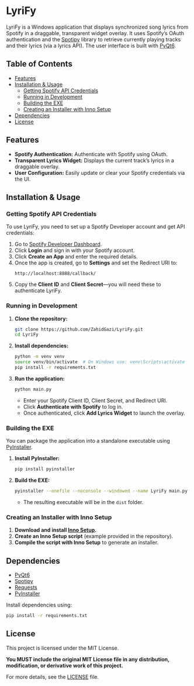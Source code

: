 # LyriFy

LyriFy is a Windows application that displays synchronized song lyrics from Spotify in a draggable, transparent widget overlay. It uses Spotify’s OAuth authentication and the [Spotipy](https://spotipy.readthedocs.io/) library to retrieve currently playing tracks and their lyrics (via a lyrics API). The user interface is built with [PyQt6](https://www.riverbankcomputing.com/software/pyqt/).

## Table of Contents

- [Features](#features)
- [Installation & Usage](#installation--usage)
  - [Getting Spotify API Credentials](#getting-spotify-api-credentials)
  - [Running in Development](#running-in-development)
  - [Building the EXE](#building-the-exe)
  - [Creating an Installer with Inno Setup](#creating-an-installer-with-inno-setup)
- [Dependencies](#dependencies)
- [License](#license)

## Features

- **Spotify Authentication:** Authenticate with Spotify using OAuth.
- **Transparent Lyrics Widget:** Displays the current track’s lyrics in a draggable overlay.
- **User Configuration:** Easily update or clear your Spotify credentials via the UI.

## Installation & Usage

### Getting Spotify API Credentials

To use LyriFy, you need to set up a Spotify Developer account and get API credentials:

1. Go to [Spotify Developer Dashboard](https://developer.spotify.com/dashboard/).
2. Click **Login** and sign in with your Spotify account.
3. Click **Create an App** and enter the required details.
4. Once the app is created, go to **Settings** and set the Redirect URI to:
   ```
   http://localhost:8888/callback/
   ```
5. Copy the **Client ID** and **Client Secret**—you will need these to authenticate LyriFy.

### Running in Development

1. **Clone the repository:**
   ```bash
   git clone https://github.com/ZahidGazi/LyriFy.git
   cd LyriFy
   ```
2. **Install dependencies:**
   ```bash
   python -m venv venv
   source venv/bin/activate  # On Windows use: venv\Scripts\activate
   pip install -r requirements.txt
   ```
3. **Run the application:**
   ```bash
   python main.py
   ```
   - Enter your Spotify Client ID, Client Secret, and Redirect URI.
   - Click **Authenticate with Spotify** to log in.
   - Once authenticated, click **Add Lyrics Widget** to launch the overlay.

### Building the EXE

You can package the application into a standalone executable using [PyInstaller](https://www.pyinstaller.org/).

1. **Install PyInstaller:**
   ```bash
   pip install pyinstaller
   ```
2. **Build the EXE:**
   ```bash
   pyinstaller --onefile --noconsole --windowed --name LyriFy main.py --icon=icon.ico
   ```
   - The resulting executable will be in the `dist` folder.

### Creating an Installer with Inno Setup

1. **Download and install [Inno Setup](http://www.jrsoftware.org/isinfo.php).**
2. **Create an Inno Setup script** (example provided in the repository).
3. **Compile the script with Inno Setup** to generate an installer.

## Dependencies

- [PyQt6](https://pypi.org/project/PyQt6/)
- [Spotipy](https://pypi.org/project/spotipy/)
- [Requests](https://pypi.org/project/requests/)
- [PyInstaller](https://pypi.org/project/pyinstaller/)

Install dependencies using:
```bash
pip install -r requirements.txt
```

## License

This project is licensed under the MIT License.  

**You MUST include the original MIT License file in any distribution, modification, or derivative work of this project.**    

For more details, see the [LICENSE](LICENSE.txt) file.
